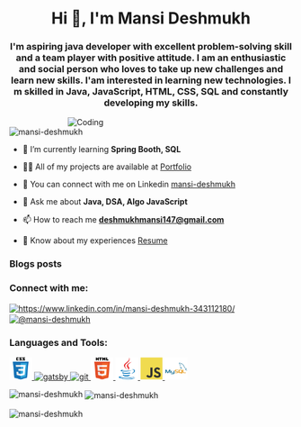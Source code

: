 <h1 align="center">Hi 👋, I'm Mansi Deshmukh</h1>

<h3 align="center">I'm aspiring java developer with excellent problem-solving skill and a team player with positive attitude. I am an enthusiastic and social person who loves to take up new challenges and learn new skills. I'am interested in learning new technologies. I m skilled in Java, JavaScript, HTML, CSS, SQL and constantly developing my skills.</h3>

<img align="right" alt="Coding" width="400" src="https://camo.githubusercontent.com/b7e84cd7df9d883ebab3618b73506c04d2b867b5249291268930f0ab1f02e2e2/68747470733a2f2f7265732e636c6f7564696e6172792e636f6d2f70726163746963616c6465762f696d6167652f66657463682f732d2d32625a496a5047432d2d2f635f6c696d6974253243665f6175746f253243666c5f70726f6772657373697665253243715f3636253243775f3838302f68747470733a2f2f6465762d746f2d75706c6f6164732e73332e616d617a6f6e6177732e636f6d2f692f64347476756b6274356d726133376376776b6c6b2e676966">

<p align="left"> <img src="https://komarev.com/ghpvc/?username=mansi-deshmukh&label=Profile%20views&color=0e75b6&style=flat" alt="mansi-deshmukh" /> </p>

- 🌱 I’m currently learning **Spring Booth, SQL**

- 👨‍💻 All of my projects are available at [Portfolio](https://mansi-deshmukh.github.io/)

- 📝 You can connect with me on Linkedin [mansi-deshmukh](https://www.linkedin.com/in/mansi-deshmukh-343112180/)

- 💬 Ask me about **Java, DSA, Algo JavaScript**

- 📫 How to reach me **deshmukhmansi147@gmail.com**

- 📄 Know about my experiences [Resume](https://drive.google.com/file/d/1gRGPY--iLNKflls24xzLRTAQ8Yfm7aIA/view?usp=sharing)

### Blogs posts
<!-- BLOG-POST-LIST:START -->
<!-- BLOG-POST-LIST:END -->

<h3 align="left">Connect with me:</h3>
<p align="left">
<a href="[www.linkedin.com/in/mansi-deshmukh-343112180/](https://github.com/Mansi-Deshmukh)" target="blank"><img align="center" src="https://raw.githubusercontent.com/rahuldkjain/github-profile-readme-generator/master/src/images/icons/Social/linked-in-alt.svg" alt="https://www.linkedin.com/in/mansi-deshmukh-343112180/" height="30" width="40" /></a>
<a href="https://medium.com/@mansi-deshmukh" target="blank"><img align="center" src="https://raw.githubusercontent.com/rahuldkjain/github-profile-readme-generator/master/src/images/icons/Social/medium.svg" alt="@mansi-deshmukh" height="30" width="40" /></a>
</p>

<h3 align="left">Languages and Tools:</h3>
<p align="left"> <a href="https://www.w3schools.com/css/" target="_blank" rel="noreferrer"> <img src="https://raw.githubusercontent.com/devicons/devicon/master/icons/css3/css3-original-wordmark.svg" alt="css3" width="40" height="40"/> </a> <a href="https://www.gatsbyjs.com/" target="_blank" rel="noreferrer"> <img src="https://www.vectorlogo.zone/logos/gatsbyjs/gatsbyjs-icon.svg" alt="gatsby" width="40" height="40"/> </a> <a href="https://git-scm.com/" target="_blank" rel="noreferrer"> <img src="https://www.vectorlogo.zone/logos/git-scm/git-scm-icon.svg" alt="git" width="40" height="40"/> </a> <a href="https://www.w3.org/html/" target="_blank" rel="noreferrer"> <img src="https://raw.githubusercontent.com/devicons/devicon/master/icons/html5/html5-original-wordmark.svg" alt="html5" width="40" height="40"/> </a> <a href="https://www.java.com" target="_blank" rel="noreferrer"> <img src="https://raw.githubusercontent.com/devicons/devicon/master/icons/java/java-original.svg" alt="java" width="40" height="40"/> </a> <a href="https://developer.mozilla.org/en-US/docs/Web/JavaScript" target="_blank" rel="noreferrer"> <img src="https://raw.githubusercontent.com/devicons/devicon/master/icons/javascript/javascript-original.svg" alt="javascript" width="40" height="40"/> </a> <a href="https://www.mysql.com/" target="_blank" rel="noreferrer"> <img src="https://raw.githubusercontent.com/devicons/devicon/master/icons/mysql/mysql-original-wordmark.svg" alt="mysql" width="40" height="40"/> </a> </p>

<p><img align="left" src="https://github-readme-stats.vercel.app/api/top-langs?username=mansi-deshmukh&show_icons=true&locale=en&layout=compact" alt="mansi-deshmukh" /></p>

<p>&nbsp;<img align="center" src="https://github-readme-stats.vercel.app/api?username=mansi-deshmukh&show_icons=true&locale=en" alt="mansi-deshmukh" /></p>

<p><img align="center" src="https://github-readme-streak-stats.herokuapp.com/?user=mansi-deshmukh&" alt="mansi-deshmukh" /></p>
